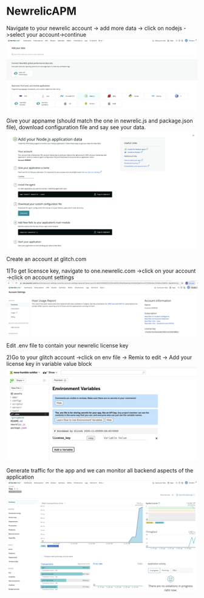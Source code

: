# NewrelicAPM


Navigate to your newrelic account -> add more data -> click on nodejs ->select your account->continue
![](./images/apm.png)

Give your appname (should match the one in  newrelic.js  and package.json file), download configuration file and say see your data.
![](./images/node.png)


Create an account at glitch.com

1)To get licensce key, navigate to one.newrelic.com ->click on your account ->click on account settings
![](./images/key.png)

Edit .env file to contain your newrelic license key

2)Go to your glitch account ->click on env file -> Remix to edit -> Add your license key in variable value block
![](./images/env.png)


Generate traffic for the app and we can monitor all backend aspects of the application
![](./images/output.png)